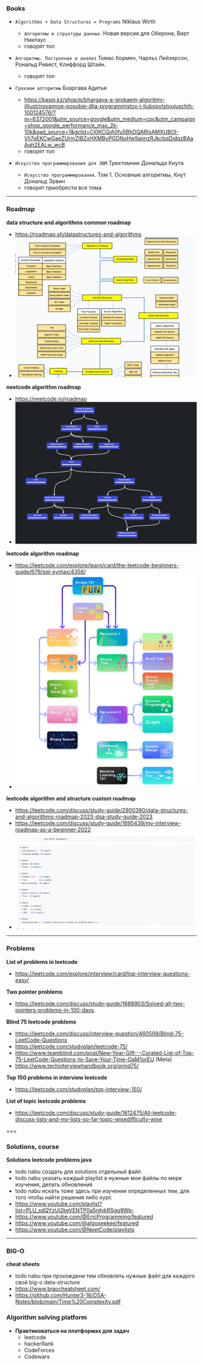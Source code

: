 ### Books

- `Algorithms + Data Structures = Programs` Niklaus Wirth
  - `Алгоритмы и структуры данных`. Новая версия для Оберона, Вирт Никлаус
  - говорят топ

- `Алгоритмы. Построение и анализ` Томас Кормен, Чарльз Лейзерсон, Рональд Ривест, Клиффорд Штайн.
  - говорят топ
- `Грокаем алгоритмы` Бхаргава Адитья
  - https://kaspi.kz/shop/p/bhargava-a-grokaem-algoritmy-illjustrirovannoe-posobie-dlja-programmistov-i-ljubopytstvujuschih-100124576/?m=6372001&utm_source=google&utm_medium=cpc&utm_campaign=shop_google_performance_max_2k-10k&gad_source=1&gclid=Cj0KCQiA0fu5BhDQARIsAMXUBOI-Vli7qEKCwGaeZUrmZIBZxHXMByPGDNoHw9aimzRJkcbqDidqzBAaAqh2EALw_wcB
  - говорят топ
- `Искусство программирования для ЭВМ` Трехтомник Дональда Кнута
  - `Искусство программирования`. Том 1. Основные алгоритмы, Кнут Дональд Эрвин
  - говорят приобрести все тома

----

### Roadmap

**data structure and algorithms common roadmap**

- https://roadmap.sh/datastructures-and-algorithms
- ![img_2.png](assets/img_2.png)

**neetcode algorithm roadmap**

- https://neetcode.io/roadmap
- ![img_1.png](assets/img_1.png)

**leetcode algorithm roadmap**

- https://leetcode.com/explore/learn/card/the-leetcode-beginners-guide/679/sql-syntax/4358/
- ![img_3.png](assets/img_3.png)

**leetcode algorithm and structure custom roadmap**

- https://leetcode.com/discuss/study-guide/2900390/data-structures-and-algorithms-roadmap-2023-dsa-study-guide-2023
- https://leetcode.com/discuss/study-guide/1695439/my-interview-roadmap-as-a-beginner-2022
- ![img_4.png](assets%2Fimg_4.png)

----

### Problems

**List of problems in leetcode**

- https://leetcode.com/explore/interview/card/top-interview-questions-easy/

**Two pointer problems**

- https://leetcode.com/discuss/study-guide/1688903/Solved-all-two-pointers-problems-in-100-days.

**Blind 75 leetcode problems**

- https://leetcode.com/discuss/interview-question/460599/Blind-75-LeetCode-Questions
- https://leetcode.com/studyplan/leetcode-75/
- https://www.teamblind.com/post/New-Year-Gift---Curated-List-of-Top-75-LeetCode-Questions-to-Save-Your-Time-OaM1orEU (Meta)
- https://www.techinterviewhandbook.org/grind75/

**Top 150 problems in interview leetcode**

- https://leetcode.com/studyplan/top-interview-150/

**List of topic leetcode problems**

- https://leetcode.com/discuss/study-guide/1612475/All-leetcode-discuss-lists-and-my-lists-so-far-topic-wisedifficulty-wise

===

### Solutions, course

**Solutions leetcode problems java**

- todo nabu создать для solutions отдельный файл
- todo nabu указать каждый playlist в нужные мои файлы по мере изучения, делать обновления
- todo nabu искать тоже здесь при изучении определенных тем, для того чтобы найти решения либо курс
- https://www.youtube.com/playlist?list=PLU_sdQYzUj2keVENTP0a5rdykRSgg9Wp-
- https://www.youtube.com/@EricProgramming/featured
- https://www.youtube.com/@algoseekee/featured
- https://www.youtube.com/@NeetCode/playlists

--- 

### BIG-O

**cheat sheets**

- todo nabu при прохождени тем обновлять нужные файл для каждого свой big-o data-structure
- https://www.bigocheatsheet.com/
- https://github.com/Hunter3-16/DSA-Notes/blob/main/Time%20Complexity.pdf

### Algorithm solving platform

- **Практиковаться на платформах для задач**
  - leetcode
  - hackerRank
  - CodeForces
  - Codewars



